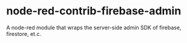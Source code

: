 # node-red-contrib-firebase-admin
A node-red module that wraps the server-side  admin SDK of firebase, firestore, et.c.
